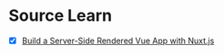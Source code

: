 # Source Learn

- [x] [Build a Server-Side Rendered Vue App with Nuxt.js](https://scotch.io/tutorials/build-a-server-side-rendered-vue-app-with-nuxtjs)